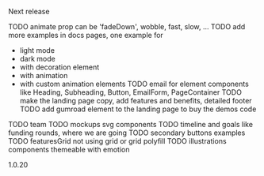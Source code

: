 
Next release

TODO animate prop can be 'fadeDown', wobble, fast, slow, ...
TODO add more examples in docs pages, one example for
- light mode
- dark mode
- with decoration element
- with animation
- with custom animation elements
TODO email for element components like Heading, Subheading, Button, EmailForm, PageContainer
TODO make the landing page copy, add features and benefits, detailed footer
TODO add gumroad element to the landing page to buy the demos code

TODO team
TODO mockups svg components
TODO timeline and goals like funding rounds, where we are going
TODO secondary buttons examples
TODO featuresGrid not using grid or grid polyfill
TODO illustrations components themeable with emotion


<!-- [bump if landing-blocks] -->
1.0.20

